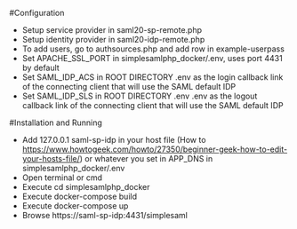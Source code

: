 #Configuration
* Setup service provider in saml20-sp-remote.php
* Setup identity provider in saml20-idp-remote.php
* To add users, go to authsources.php and add row in example-userpass
* Set APACHE_SSL_PORT in simplesamlphp_docker/.env, uses port 4431 by default
* Set SAML_IDP_ACS in ROOT DIRECTORY .env as the login callback link of the connecting client that will use the SAML default IDP
* Set SAML_IDP_SLS in ROOT DIRECTORY .env .env as the logout callback link of the connecting client that will use the SAML default IDP

#Installation and Running
* Add 127.0.0.1 saml-sp-idp in your host file (How to https://www.howtogeek.com/howto/27350/beginner-geek-how-to-edit-your-hosts-file/) or whatever you set in APP_DNS in simplesamlphp_docker/.env 
* Open terminal or cmd
* Execute cd simplesamlphp_docker
* Execute docker-compose build
* Execute docker-compose up
* Browse https://saml-sp-idp:4431/simplesaml
